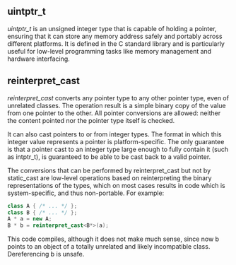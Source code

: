 ## uintptr_t

*uintptr_t* is an unsigned integer type that is capable of holding a pointer, 
ensuring that it can store any memory address safely and portably across 
different platforms. It is defined in the C standard library and is 
particularly useful for low-level programming tasks like memory management and 
hardware interfacing.

## reinterpret_cast

*reinterpret_cast* converts any pointer type to any other pointer type, even of
unrelated classes. The operation result is a simple binary copy of the value from
one pointer to the other. All pointer conversions are allowed: neither the content pointed nor the pointer type itself is checked.

It can also cast pointers to or from integer types. The format in which this
integer value represents a pointer is platform-specific. The only guarantee is
that a pointer cast to an integer type large enough to fully contain it (such as intptr_t), is guaranteed to be able to be cast back to a valid pointer.

The conversions that can be performed by reinterpret_cast but not by static_cast
are low-level operations based on reinterpreting the binary representations of the
types, which on most cases results in code which is system-specific, and thus non-portable. For example:

```cpp
class A { /* ... */ };
class B { /* ... */ };
A * a = new A;
B * b = reinterpret_cast<B*>(a);
```

This code compiles, although it does not make much sense, since now b points to
an object of a totally unrelated and likely incompatible class. Dereferencing b
is unsafe.